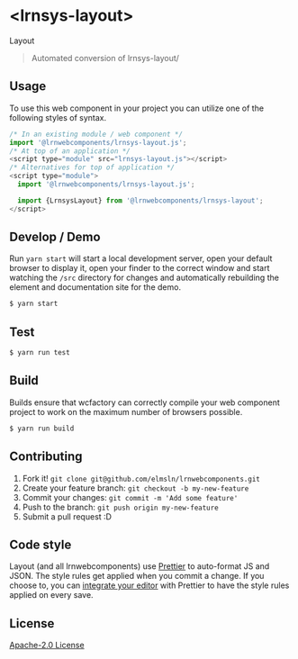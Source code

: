 # &lt;lrnsys-layout&gt;

Layout
> Automated conversion of lrnsys-layout/

## Usage
To use this web component in your project you can utilize one of the following styles of syntax.

```js
/* In an existing module / web component */
import '@lrnwebcomponents/lrnsys-layout.js';
/* At top of an application */
<script type="module" src="lrnsys-layout.js"></script>
/* Alternatives for top of application */
<script type="module">
  import '@lrnwebcomponents/lrnsys-layout.js';

  import {LrnsysLayout} from '@lrnwebcomponents/lrnsys-layout';
</script>
```

## Develop / Demo
Run `yarn start` will start a local development server, open your default browser to display it, open your finder to the correct window and start watching the `/src` directory for changes and automatically rebuilding the element and documentation site for the demo.
```bash
$ yarn start
```

## Test

```bash
$ yarn run test
```

## Build
Builds ensure that wcfactory can correctly compile your web component project to
work on the maximum number of browsers possible.
```bash
$ yarn run build
```

## Contributing

1. Fork it! `git clone git@github.com/elmsln/lrnwebcomponents.git`
2. Create your feature branch: `git checkout -b my-new-feature`
3. Commit your changes: `git commit -m 'Add some feature'`
4. Push to the branch: `git push origin my-new-feature`
5. Submit a pull request :D

## Code style

Layout (and all lrnwebcomponents) use [Prettier][prettier] to auto-format JS and JSON.  The style rules get applied when you commit a change.  If you choose to, you can [integrate your editor][prettier-ed] with Prettier to have the style rules applied on every save.

[prettier]: https://github.com/prettier/prettier/
[prettier-ed]: https://github.com/prettier/prettier/#editor-integration
[polyserve]: https://github.com/Polymer/polyserve
[web-component-tester]: https://github.com/Polymer/web-component-tester

## License
[Apache-2.0 License](http://opensource.org/licenses/Apache-2.0)